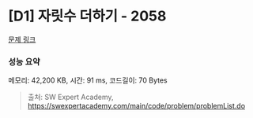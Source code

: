 # [D1] 자릿수 더하기 - 2058 

[문제 링크](https://swexpertacademy.com/main/code/problem/problemDetail.do?contestProbId=AV5QPRjqA10DFAUq) 

### 성능 요약

메모리: 42,200 KB, 시간: 91 ms, 코드길이: 70 Bytes



> 출처: SW Expert Academy, https://swexpertacademy.com/main/code/problem/problemList.do